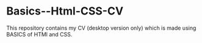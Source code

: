 # Basics--Html-CSS-CV

This repository contains my CV (desktop version only) which is made using BASICS of HTMl and CSS.

